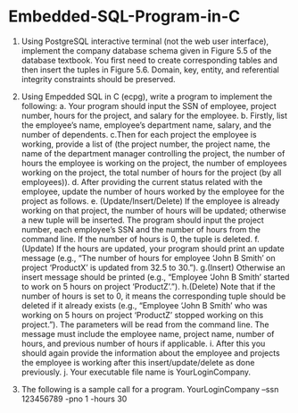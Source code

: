 # Embedded-SQL-Program-in-C
1. Using PostgreSQL interactive terminal (not the web user interface), implement the company database schema given in Figure 5.5 of the database textbook. You first need to create corresponding tables and then insert the tuples in Figure 5.6. Domain, key, entity, and referential integrity constraints should be preserved.
 
2. Using Empedded SQL in C (ecpg), write a program to implement the following:
    a. Your program should input the SSN of employee, project number, hours for the project, and salary for the employee.
    b. Firstly, list the employee’s name, employee’s department name, salary, and the number of dependents.
    c.Then for each project the employee is working, provide a list of (the project number, the project name, the name of the department manager controlling the project, the number of hours the employee is working on the project, the number of employees working on the project, the total number of hours for the project (by all employees)).
    d. After providing the current status related with the employee, update the number of hours worked by the employee for the project as follows. 
    e. (Update/Insert/Delete) If the employee is already working on that project, the number of hours will be updated; otherwise a new tuple will be inserted. The program should input the project number, each employee’s SSN and the number of hours from the command line. If the number of hours is 0, the tuple is deleted.
    f. (Update) If the hours are updated, your program should print an update message (e.g., “The number of hours for employee ‘John B Smith’ on project ‘ProductX’ is updated from 32.5 to 30.”).
    g.(Insert) Otherwise an insert message should be printed (e.g., “Employee ‘John B Smith’ started to work on 5 hours on project ‘ProductZ’.”).
    h.(Delete) Note that if the number of hours is set to 0, it means the corresponding tuple should be deleted if it already exists (e.g.,  “Employee ‘John B Smith’ who was working on 5 hours on project ‘ProductZ’ stopped working on this project.”). The parameters will be read from the command line. The message must include the employee name, project name, number of hours, and previous number of hours if applicable.
    i. After this you should again provide the information about the employee and projects the employee is working after this insert/update/delete as done previously.
    j. Your executable file name is YourLoginCompany.
 
3. The following is a sample call for a program.
     YourLoginCompany –ssn 123456789 -pno 1 -hours 30
